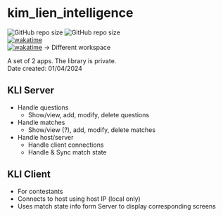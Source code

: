 # kim_lien_intelligence

![GitHub repo size](https://img.shields.io/github/repo-size/Bill-GD/kim_lien_intelligence?style=plastic) ![GitHub repo size](https://img.shields.io/github/languages/code-size/Bill-GD/kim_lien_intelligence?style=plastic)  
[![wakatime](https://wakatime.com/badge/github/Bill-GD/kim_lien_intelligence.svg)](https://wakatime.com/badge/github/Bill-GD/kim_lien_intelligence)  
[![wakatime](https://wakatime.com/badge/github/Bill-GD/kli_lib.svg)](https://wakatime.com/badge/github/Bill-GD/kli_lib) &rarr; Different workspace

A set of 2 apps. The library is private.  
Date created: 01/04/2024

## KLI Server

- Handle questions
  - Show/view, add, modify, delete questions
- Handle matches
  - Show/view (?), add, modify, delete matches
- Handle host/server
  - Handle client connections
  - Handle & Sync match state

## KLI Client

- For contestants
- Connects to host using host IP (local only)
- Uses match state info form Server to display corresponding screens
